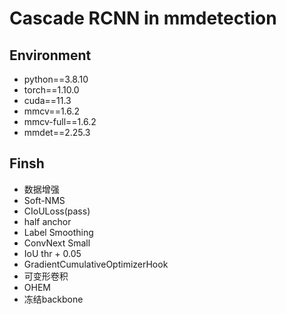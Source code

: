 # Cascade RCNN in mmdetection

## Environment

* python==3.8.10
* torch==1.10.0
* cuda==11.3
* mmcv==1.6.2
* mmcv-full==1.6.2
* mmdet==2.25.3

## Finsh
* 数据增强
* Soft-NMS
* CIoULoss(pass)
* half anchor
* Label Smoothing
* ConvNext Small
* IoU thr + 0.05
* GradientCumulativeOptimizerHook
* 可变形卷积
* OHEM
* 冻结backbone
